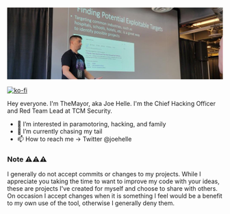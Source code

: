 
<p align="left">
  <img src="wwhf.png" />
</p>

[![ko-fi](https://ko-fi.com/img/githubbutton_sm.svg)](https://ko-fi.com/M4M03Q2JN)

Hey everyone. I'm TheMayor, aka Joe Helle. I'm the Chief Hacking Officer and Red Team Lead at TCM Security. 

- 👀 I’m interested in paramotoring, hacking, and family
- 🌱 I’m currently chasing my tail
- 📫 How to reach me -> Twitter @joehelle

### Note ⚠️⚠️⚠️
I generally do not accept commits or changes to my projects. While I appreciate you taking the time to want to improve my code with your ideas, these are projects I've created for myself and choose to share with others. On occasion I accept changes when it is something I feel would be a benefit to my own use of the tool, otherwise I generally deny them. 

<!---
dievus/dievus is a ✨ special ✨ repository because its `README.md` (this file) appears on your GitHub profile.
You can click the Preview link to take a look at your changes.
--->

